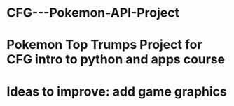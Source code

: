 # CFG---Pokemon-API-Project

# Pokemon Top Trumps Project for CFG intro to python and apps course
# Ideas to improve: add game graphics
